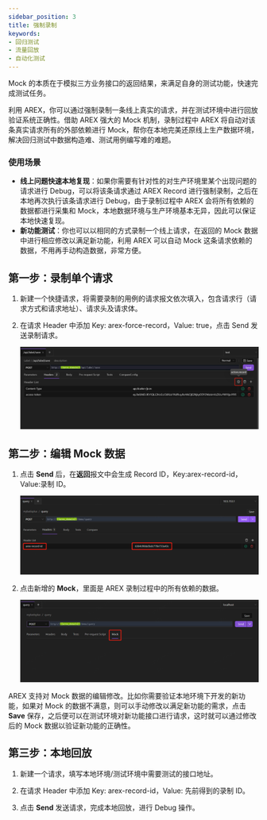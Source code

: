 ```yaml
---
sidebar_position: 3
title: 强制录制
keywords: 
- 回归测试
- 流量回放
- 自动化测试
---
```


Mock 的本质在于模拟三方业务接口的返回结果，来满足自身的测试功能，快速完成测试任务。

利用 AREX，你可以通过强制录制一条线上真实的请求，并在测试环境中进行回放验证系统正确性。借助 AREX 强大的 Mock 机制，录制过程中 AREX 将自动对该条真实请求所有的外部依赖进行 Mock，帮你在本地完美还原线上生产数据环境，解决回归测试中数据构造难、测试用例编写难的难题。

### 使用场景

- **线上问题快速本地复现**：如果你需要有针对性的对生产环境里某个出现问题的请求进行 Debug，可以将该条请求通过 AREX Record 进行强制录制，之后在本地再次执行该条请求进行 Debug，由于录制过程中 AREX 会将所有依赖的数据都进行采集和 Mock，本地数据环境与生产环境基本无异，因此可以保证本地快速复现。
- **新功能测试**：你也可以以相同的方式录制一个线上请求，在返回的 Mock 数据中进行相应修改以满足新功能，利用 AREX 可以自动 Mock 这条请求依赖的数据，不用再手动构造数据，非常方便。

## 第一步：录制单个请求 

1. 新建一个快捷请求，将需要录制的用例的请求报文依次填入，包含请求行（请求方式和请求地址）、请求头及请求体。

2. 在请求 Header 中添加 Key: arex-force-record，Value: true，点击 Send 发送录制请求。

    ![强制录制](../resource/c3.force.record.png)

## 第二步：编辑 Mock 数据

1. 点击 **Send** 后，在**返回**报文中会生成 Record ID，Key:arex-record-id，Value:录制 ID。 

    ![录制ID](../resource/c3.force.recordid.png)

2. 点击新增的 **Mock**，里面是 AREX 录制过程中的所有依赖的数据。

    ![mock](../resource/c3.mock.png)

AREX 支持对 Mock 数据的编辑修改。比如你需要验证本地环境下开发的新功能，如果对 Mock 的数据不满意，则可以手动修改以满足新功能的需求，点击 **Save** 保存，之后便可以在测试环境对新功能接口进行请求，这时就可以通过修改后的 Mock 数据以验证新功能的正确性。

## 第三步：本地回放

1. 新建一个请求，填写本地环境/测试环境中需要测试的接口地址。

2. 在请求 Header 中添加 Key: arex-record-id，Value: 先前得到的录制 ID。

3. 点击 **Send** 发送请求，完成本地回放，进行 Debug 操作。
